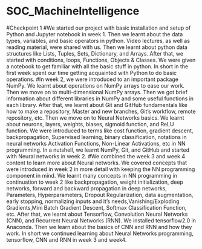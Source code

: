 # SOC_MachineIntelligence
#Checkpoint 1
#We started our project with basic installation and setup of Python and Jupyter notebook in week 1. Then we learnt about the data types, variables, and basic operators in python. Video lectures, as well as reading material, were shared with us. Then we learnt about python data structures like Lists, Tuples, Sets, Dictionary, and Arrays. After that, we started with conditions, loops, Functions, Objects & Classes. We were given a notebook to get familiar with all the basic stuff in python. In short in the first week spent our time getting acquainted with Python to do basic operations.
#In week 2, we were introduced to an important package NumPy. We learnt about operations on NumPy arrays to ease our work. Then we move on to multi-dimensional NumPy arrays. Then we got brief information about different libraries in NumPy and some useful functions in each library. After that, we learnt about Git and GitHub fundamentals like how to make a repository, Master and new branches, Git’s workflow, remote repository, etc. Then we move on to Neural Networks basics. We learnt about neurons, layers, weights, biases, sigmoid function, and ReLU function. We were introduced to terms like cost function, gradient descent, backpropagation, Supervised learning, binary classification, notations in neural networks Activation Functions, Non-Linear Activations, etc in NN programming. In a nutshell, we learnt NumPy, Git, and GitHub and started with Neural networks in week 2.
#We combined the week 3 and week 4 content to learn more about Neural networks. We covered concepts that were introduced in week 2 in more detail with keeping the NN programming component in mind. We learnt many concepts in NN programming in continuation to week 2 like backpropagation, weight initialization, deep networks, forward and backward propagation in deep networks, Parameters, Hyperparameters, Dropout Regularization, data augmentation, early stopping, normalizing inputs and it’s needs,Vanishing/Exploding Gradients,Mini Batch Gradient Descent, Softmax Classification Function, etc. After that, we learnt about Tensorflow, Convolution Neural Networks (CNN), and Recurrent Neural Networks (RNN). We installed tensorflow2.0 in Anaconda. Then we learn about the basics of CNN and RNN and how they work. In short we continued learning about Neural Networks programming, tensorflow, CNN and RNN in week 3 and week4.  
